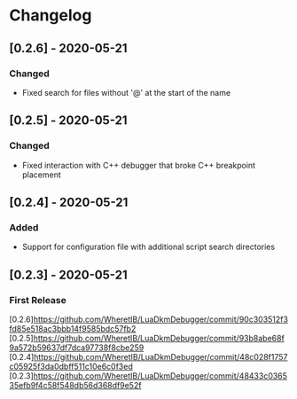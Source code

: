 # Changelog

## [0.2.6] - 2020-05-21

### Changed

- Fixed search for files without '@' at the start of the name

## [0.2.5] - 2020-05-21

### Changed

- Fixed interaction with C++ debugger that broke C++ breakpoint placement

## [0.2.4] - 2020-05-21

### Added 

- Support for configuration file with additional script search directories

## [0.2.3] - 2020-05-21

### First Release

[0.2.6]https://github.com/WheretIB/LuaDkmDebugger/commit/90c303512f3fd85e518ac3bbb14f9585bdc57fb2
[0.2.5]https://github.com/WheretIB/LuaDkmDebugger/commit/93b8abe68f9a572b59637df7dca97738f8cbe259
[0.2.4]https://github.com/WheretIB/LuaDkmDebugger/commit/48c028f1757c05925f3da0dbff511c10e6c0f3ed
[0.2.3]https://github.com/WheretIB/LuaDkmDebugger/commit/48433c036535efb9f4c58f548db56d368df9e52f
